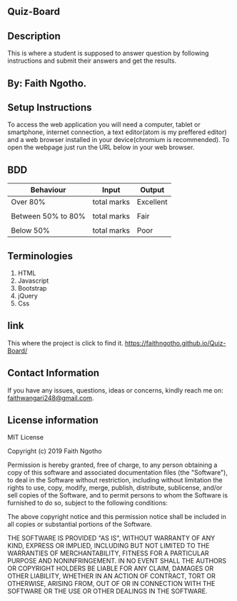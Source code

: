 ## Quiz-Board

## Description
This is where a student is supposed to answer question by following instructions and submit their answers and get the results.

## By: Faith Ngotho.

## Setup Instructions
To access the web application you will need a computer, tablet or smartphone, internet connection, a text editor(atom is my preffered editor) and a web browser installed in your device(chromium is recommended). To open the webpage just run the URL below in your web browser.

## BDD
|Behaviour                  |Input                      |Output              |
|---------------------------|---------------------------|--------------------|
|Over 80%                   |total marks                |Excellent           |
|                           |                           |                    |
|Between 50% to 80%         |total marks                |Fair                |
|                           |                           |                    |
|Below 50%                  |total marks                |Poor                |

## Terminologies
1. HTML
2. Javascript
3. Bootstrap
4. jQuery
5. Css

## link
This where the project is click to find it.
https://faithngotho.github.io/Quiz-Board/

## Contact Information
If you have any issues, questions, ideas or concerns, kindly reach me on: faithwangari248@gmail.com.

## License information

MIT License

Copyright (c) 2019 Faith Ngotho

Permission is hereby granted, free of charge, to any person obtaining a copy of this software and associated documentation files (the "Software"), to deal in the Software without restriction, including without limitation the rights to use, copy, modify, merge, publish, distribute, sublicense, and/or sell copies of the Software, and to permit persons to whom the Software is furnished to do so, subject to the following conditions:

The above copyright notice and this permission notice shall be included in all copies or substantial portions of the Software.

THE SOFTWARE IS PROVIDED "AS IS", WITHOUT WARRANTY OF ANY KIND, EXPRESS OR IMPLIED, INCLUDING BUT NOT LIMITED TO THE WARRANTIES OF MERCHANTABILITY, FITNESS FOR A PARTICULAR PURPOSE AND NONINFRINGEMENT. IN NO EVENT SHALL THE AUTHORS OR COPYRIGHT HOLDERS BE LIABLE FOR ANY CLAIM, DAMAGES OR OTHER LIABILITY, WHETHER IN AN ACTION OF CONTRACT, TORT OR OTHERWISE, ARISING FROM, OUT OF OR IN CONNECTION WITH THE SOFTWARE OR THE USE OR OTHER DEALINGS IN THE SOFTWARE.
